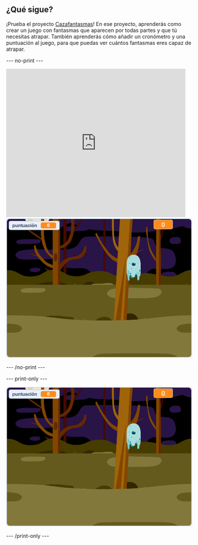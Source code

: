 ## ¿Qué sigue?

¡Prueba el proyecto [Cazafantasmas](https://projects.raspberrypi.org/en/projects/ghostbusters?utm_source=pathway&utm_medium=whatnext&utm_campaign=projects)! En ese proyecto, aprenderás como crear un juego con fantasmas que aparecen por todas partes y que tú necesitas atrapar. También aprenderás cómo añadir un cronómetro y una puntuación al juego, para que puedas ver cuántos fantasmas eres capaz de atrapar.

\--- no-print \---

<div class="scratch-preview">
  <iframe allowtransparency="true" width="485" height="402" src="https://scratch.mit.edu/projects/embed/276874679/?autostart=false" frameborder="0" scrolling="no"></iframe>
  <img src="images/ghostbusters-static.png">
</div>

\--- /no-print \---

\--- print-only \---

![exposición](images/ghostbusters-static.png)

\--- /print-only \---